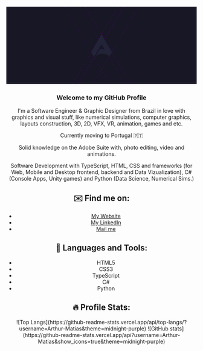 <div style="text-align:center">

  ![banner](https://raw.githubusercontent.com/Arthur-Matias/Arthur-Matias.github.io/master/banner.png)
  
  ### Welcome to my GitHub Profile

  I'm a Software Engineer & Graphic Designer from Brazil in love with graphics and visual stuff, like numerical simulations, computer graphics, layouts construction, 3D, 2D, VFX, VR, animation, games and etc.

  Currently moving to Portugal 🇵🇹

  Solid knowledge on the Adobe Suite with, photo editing, video and animations.

  Software Development with TypeScript, HTML, CSS and frameworks (for Web, Mobile and Desktop frontend, backend and Data Vizualization), C# (Console Apps, Unity games) and Python (Data Science, Numerical Sims.)
  
  ## ✉️ Find me on:

  - [My Website](https://arthur-matias.github.io/)
  - [My LinkedIn](https://www.linkedin.com/in/arthur-matias/)
  - [Mail me](mailto:ahmmfdc@gmail.com)

  ## 💼 Languages and Tools:

  - HTML5
  - CSS3
  - TypeScript
  - C#
  - Python

  ## 🔥 Profile Stats:
<div style="text-align:center">
  ![Top Langs](https://github-readme-stats.vercel.app/api/top-langs/?username=Arthur-Matias&theme=midnight-purple) ![GitHub stats](https://github-readme-stats.vercel.app/api?username=Arthur-Matias&show_icons=true&theme=midnight-purple) 
  </div>
</div>
